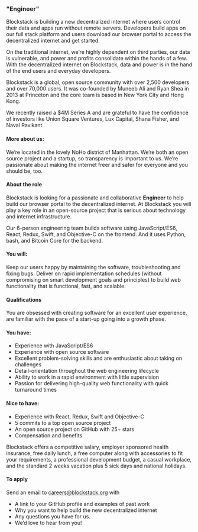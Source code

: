 ### **"Engineer"**

Blockstack is building a new decentralized internet where users control their data and apps run without remote servers. Developers build apps on our full stack platform and users download our browser portal to access the decentralized internet and get started.

On the traditional internet, we’re highly dependent on third parties, our data is vulnerable, and power and profits consolidate within the hands of a few. With the decentralized internet on Blockstack, data and power is in the hand of the end users and everyday developers.

Blockstack is a global, open source community with over 2,500 developers and over 70,000 users. It was co-founded by Muneeb Ali and Ryan Shea in 2013 at Princeton and the core team is based in New York City and Hong Kong.

We recently raised a $4M Series A and are grateful to have the confidence of investors like Union Square Ventures, Lux Capital, Shana Fisher, and Naval Ravikant.

#### More about us:

We’re located in the lovely NoHo district of Manhattan.
We’re both an open source project and a startup, so transparency is important to us.
We’re passionate about making the internet freer and safer for everyone and you should be, too.
#### About the role

Blockstack is looking for a passionate and collaborative **Engineer** to help build our browser portal to the decentralized internet. At Blockstack you will play a key role in an open-source project that is serious about technology and internet infrastructure.

Our 6-person engineering team builds software using JavaScript/ES6, React, Redux, Swift, and Objective-C on the frontend. And it uses Python, bash, and Bitcoin Core for the backend.

#### You will:


Keep our users happy by maintaining the software, troubleshooting and fixing bugs.
Deliver on rapid implementation schedules (without compromising on smart development goals and principles) to build web functionality that is functional, fast, and scalable.

#### Qualifications

You are obsessed with creating software for an excellent user experience, are familiar with the pace of a start-up going into a growth phase.

#### You have:

- Experience with JavaScript/ES6
- Experience with open source software
- Excellent problem-solving skills and are enthusiastic about taking on challenges
- Detail-orientation throughout the web engineering lifecycle
- Ability to work in a rapid environment with little supervision
- Passion for delivering high-quality web functionality with quick turnaround times
#### Nice to have:

- Experience with React, Redux, Swift and Objective-C
- 5 commits to a top open source project
- An open source project on GitHub with 25+ stars
- Compensation and benefits

Blockstack offers a competitive salary, employer sponsored health insurance, free daily lunch, a free computer along with accessories to fit your requirements, a professional development budget, a casual workplace, and the standard 2 weeks vacation plus 5 sick days and national holidays.

#### To apply

Send an email to careers@blockstack.org with

- A link to your GitHub profile and examples of past work
- Why you want to help build the new decentralized internet
- Any questions you have for us.
- We’d love to hear from you!

